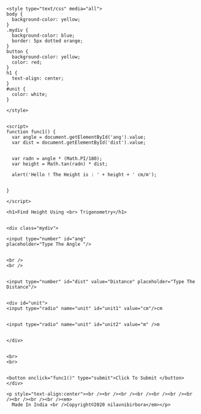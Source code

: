 <!DOCTYPE HTML>
<html>
  <head>
    <meta name="viewport" content="width=device-width, initial-scale=1.0">
    <title>Trigonometry</title>
    
    
    <style type="text/css" media="all">
    body {
      background-color: yellow;
    }
    .mydiv {
      background-color: blue;
      border: 5px dotted orange;
    }
    button {
      background-color: yellow;
      color: red;
    }
    h1 {
      text-align: center;
    }
    #unit {
      color: white;
    }
      
    </style>
    
    
    <script>
    function func1() {
      var angle = document.getElementById('ang').value;
      var dist = document.getElementById('dist').value;
   
      
      var radn = angle * (Math.PI/180);
      var height = Math.tan(radn) * dist;
      
      alert('Hello ! The Height is : ' + height + ' cm/m');
      
      
    }
      
    </script>
    
    
  </head>
  
  
  
  
  
  
  <body>
    
    <h1>Find Height Using <br> Trigonometry</h1>
    
    
    <div class="mydiv">
      
    <input type="number" id="ang"
    placeholder="Type The Angle "/>
    
    
    <br />
    <br />
    
    
    <input type="number" id="dist" value="Distance" placeholder="Type The Distance"/>
    
    
    <div id="unit">
    <input type="radio" name="unit" id="unit1" value="cm"/>cm
    
    
    <input type="radio" name="unit" id="unit2" value="m" />m
    
    
    </div>
    
    
    <br>
    <br>
    
    
    <button onclick="func1()" type="submit">Click To Submit </button>
    </div>
    
    <p style="text-align:center"><br /><br /><br /><br /><br /><br /><br /><br /><br /><br /><em>
      Made In India <br />Copyright©2020 nilavnibirbora</em></p>
  </body>
</html>
